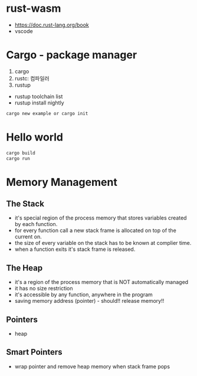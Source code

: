 # rust-wasm

- https://doc.rust-lang.org/book
- vscode

# Cargo - package manager

1. cargo
2. rustc: 컴파일러
3. rustup

- rustup toolchain list
- rustup install nightly

```bash
cargo new example or cargo init
```

# Hello world

```bash
cargo build
cargo run
```

# Memory Management

## The Stack

- it's special region of the process memory that stores variables created by each function.
- for every function call a new stack frame is allocated on top of the current on.
- the size of every variable on the stack has to be known at complier time.
- when a function exits it's stack frame is released.

## The Heap

- it's a region of the process memory that is NOT automatically managed
- it has no size restriction
- it's accessible by any function, anywhere in the program
- saving memory address (pointer) - should!! release memory!!

## Pointers

- heap

## Smart Pointers

- wrap pointer and remove heap memory when stack frame pops

